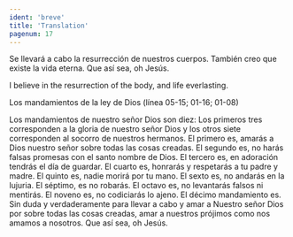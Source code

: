 ```yaml
---
ident: 'breve'
title: 'Translation'
pagenum: 17
---
```

Se llevará a cabo la resurrección de nuestros cuerpos. También creo que existe la vida eterna. Que así sea, oh Jesús.

I believe in the resurrection of the body,
and life everlasting.

Los mandamientos de la ley de Dios (línea 05-15; 01-16; 01-08)

Los mandamientos de nuestro señor Dios son diez: 
Los primeros tres corresponden a la gloria de nuestro señor Dios y los otros siete corresponden al socorro de nuestros hermanos.
El primero es, amarás a Dios nuestro señor sobre todas las cosas creadas.
El segundo es, no harás falsas promesas con el santo nombre de Dios.
El tercero es, en adoración tendrás el día de guardar.
El cuarto es, honrarás y respetarás a tu padre y madre.
El quinto es, nadie morirá por tu mano.
El sexto es, no andarás en la lujuria.
El séptimo, es no robarás.
El octavo es, no levantarás falsos ni mentirás.
El noveno es, no codiciarás lo ajeno.
El décimo mandamiento es. Sin duda y verdaderamente para llevar a cabo y amar a Nuestro señor Dios por sobre todas las cosas creadas, amar a nuestros prójimos como nos amamos a nosotros.
Que así sea, oh Jesús.

